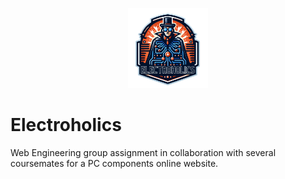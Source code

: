 <p align=center>
  <img src="https://github.com/ccy7701/Electroholics/blob/main/electroholicsLogo.png" style="height: 128px; height: 128px;">
</p>

# Electroholics
Web Engineering group assignment in collaboration with several coursemates for a PC components online website. 
